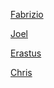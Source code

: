 [Fabrizio](fabreeze_progress.html)

[Joel](joel_progress.html)

[Erastus](erastus_progress.html)

[Chris](chris_progress.html)
